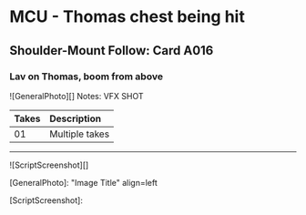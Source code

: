 # MCU - Thomas chest being hit

## Shoulder-Mount Follow: Card A016

### Lav on Thomas, boom from above

![GeneralPhoto][]
Notes:  VFX SHOT

| Takes | Description |
|:---|:----|
| 01 | Multiple takes |

----

![ScriptScreenshot][]


[GeneralPhoto]:  "Image Title" align=left

[ScriptScreenshot]: 